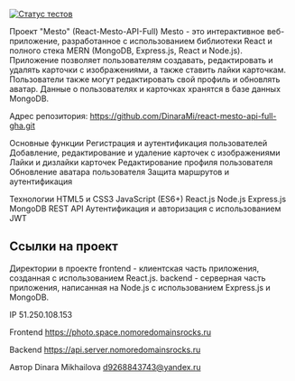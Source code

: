 [![Статус тестов](../../actions/workflows/tests.yml/badge.svg)](../../actions/workflows/tests.yml)

Проект "Mesto" (React-Mesto-API-Full)
Mesto - это интерактивное веб-приложение, разработанное с использованием библиотеки React и полного стека MERN (MongoDB, Express.js, React и Node.js). Приложение позволяет пользователям создавать, редактировать и удалять карточки с изображениями, а также ставить лайки карточкам. Пользователи также могут редактировать свой профиль и обновлять аватар. Данные о пользователях и карточках хранятся в базе данных MongoDB.

Адрес репозитория: https://github.com/DinaraMi/react-mesto-api-full-gha.git

Основные функции
Регистрация и аутентификация пользователей
Добавление, редактирование и удаление карточек с изображениями
Лайки и дизлайки карточек
Редактирование профиля пользователя
Обновление аватара пользователя
Защита маршрутов и аутентификация

Технологии
HTML5 и CSS3
JavaScript (ES6+)
React.js
Node.js
Express.js
MongoDB
REST API
Аутентификация и авторизация с использованием JWT

## Ссылки на проект
Директории в проекте
frontend - клиентская часть приложения, созданная с использованием React.js.
backend - серверная часть приложения, написанная на Node.js с использованием Express.js и MongoDB.

IP 51.250.108.153

Frontend https://photo.space.nomoredomainsrocks.ru

Backend https://api.server.nomoredomainsrocks.ru

Автор
Dinara Mikhailova d9268843743@yandex.ru

